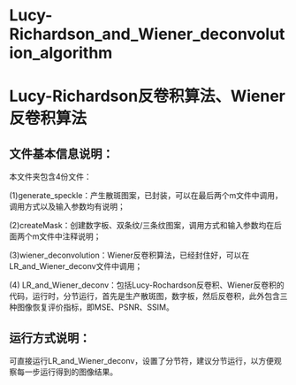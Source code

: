# Lucy-Richardson_and_Wiener_deconvolution_algorithm
# Lucy-Richardson反卷积算法、Wiener反卷积算法

## 文件基本信息说明：

本文件夹包含4份文件：

(1)generate_speckle：产生散斑图案，已封装，可以在最后两个m文件中调用，调用方式以及输入参数均有说明；

(2)createMask：创建数字板、双条纹/三条纹图案，调用方式和输入参数均在后面两个m文件中注释说明；

(3)wiener_deconvolution：Wiener反卷积算法，已经封住好，可以在LR_and_Wiener_deconv文件中调用；

(4) LR_and_Wiener_deconv：包括Lucy-Rochardson反卷积、Wiener反卷积的代码，运行时，分节运行，首先是生产散斑图，数字板，然后反卷积，此外包含三种图像恢复评价指标，即MSE、PSNR、SSIM。

## 运行方式说明：

可直接运行LR_and_Wiener_deconv，设置了分节符，建议分节运行，以方便观察每一步运行得到的图像结果。

